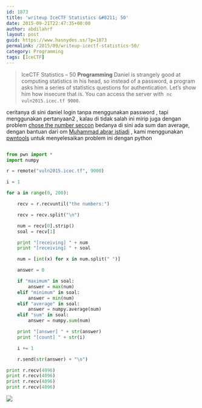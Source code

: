 ```yaml
---
id: 1873
title: 'writeup IceCTF Statistics &#8211; 50'
date: 2015-09-21T22:47:35+00:00
author: abdilahrf
layout: post
guid: https://www.hasnydes.us/?p=1873
permalink: /2015/09/writeup-icectf-statistics-50/
category: Programming
tags: [IceCTF]
---
```


> IceCTF Statistics &#8211; 50
>   **Programming**
>   Daniel is strangely good at computing statistics in his head, so instead of a password, a program asks him a series of statistics questions for authentication. Let&#8217;s show him how insecure that is. You can access the server with  <code>nc vuln2015.icec.tf 9000</code>.

  ceritanya di sini daniel login tanpa menggunakan password , tapi menggunakan pertanyaan2 , kalau di tidak salah ini mirip juga dengan problem <a href="https://github.com/ctfs/write-ups-2014/tree/master/seccon-ctf-2014/choose-the-number">chose the number seccon</a> bedanya di sini ada sum dan average, dengan bantuan dari om <a href="https://www.facebook.com/muhammad.abrari?fref=ts">Muhammad abrar istiadi</a> , kami menggunakan <a href="https://github.com/Gallopsled/pwntools">pwntools</a> untuk menyelesaikan problem ini dengan python


    
```python 

from pwn import *
import numpy

r = remote("vuln2015.icec.tf", 9000)

i = 1

for a in range(0, 200):

    recv = r.recvuntil("the numbers:")

    recv = recv.split("\n")

    num = recv[0].strip()
    soal = recv[1]

    print "[receiving] " + num
    print "[receiving] " + soal

    num = [int(x) for x in num.split(" ")]

    answer = 0

    if "maximum" in soal:
        answer = max(num)
    elif "minimum" in soal:
        answer = min(num)
    elif "average" in soal:
        answer = numpy.average(num)
    elif "sum" in soal:
        answer = numpy.sum(num)

    print "[answer] " + str(answer)
    print "[count] " + str(i)

    i += 1

    r.send(str(answer) + "\n")

print r.recv(4096)
print r.recv(4096)
print r.recv(4096)
print r.recv(4096)

```
    
![](http://abdilahrf.github.io/images/2015/09/statistic.png)